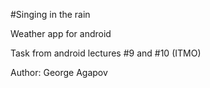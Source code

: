 #Singing in the rain

Weather app for android

Task from android lectures #9 and #10 (ITMO)

Author: George Agapov
